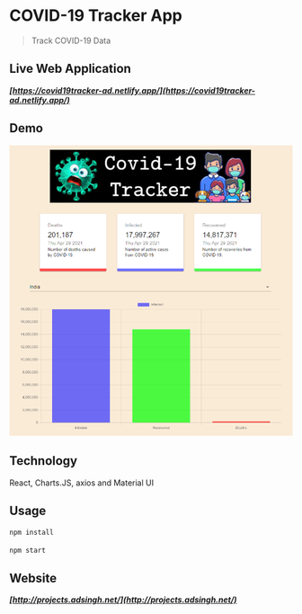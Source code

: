 # COVID-19 Tracker App

> Track COVID-19 Data

## Live Web Application

***[https://covid19tracker-ad.netlify.app/](https://covid19tracker-ad.netlify.app/)***

## Demo
![Demo](demo.png)



## Technology
React, Charts.JS, axios and Material UI 

## Usage


```
npm install

npm start
```


## Website 

***[http://projects.adsingh.net/](http://projects.adsingh.net/)***

